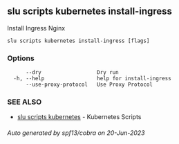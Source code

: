 ## slu scripts kubernetes install-ingress

Install Ingress Nginx

```
slu scripts kubernetes install-ingress [flags]
```

### Options

```
      --dry                  Dry run
  -h, --help                 help for install-ingress
      --use-proxy-protocol   Use Proxy Protocol
```

### SEE ALSO

* [slu scripts kubernetes](slu_scripts_kubernetes.md)	 - Kubernetes Scripts

###### Auto generated by spf13/cobra on 20-Jun-2023
